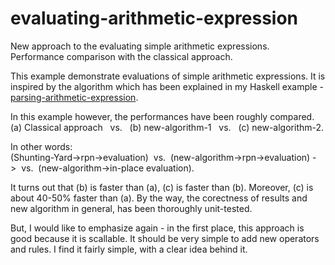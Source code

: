 # evaluating-arithmetic-expression
New approach to the evaluating simple arithmetic expressions. Performance comparison with the classical approach.

This example demonstrate evaluations of simple arithmetic expressions. It is inspired by the algorithm which has been explained in my Haskell example - <a href="https://github.com/sasamil/parsing-arithmetic-expression">parsing-arithmetic-expression</a>. 

In this example however, the performances have been roughly compared.<br>(a) Classical approach&nbsp;&nbsp;&nbsp;vs.&nbsp;&nbsp;&nbsp;(b) new-algorithm-1&nbsp;&nbsp;&nbsp;vs.&nbsp;&nbsp;&nbsp;(c) new-algorithm-2.

In other words:<br>(Shunting-Yard->rpn->evaluation)&nbsp;&nbsp;vs.&nbsp;&nbsp;(new-algorithm->rpn->evaluation) ->&nbsp;&nbsp;vs.&nbsp;&nbsp;(new-algorithm->in-place evaluation). 

It turns out that (b) is faster than (a), (c) is faster than (b). Moreover, (c) is about 40-50% faster than (a). By the way, the corectness of results and new algorithm in general, has been thoroughly unit-tested.

But, I would like to emphasize again - in the first place, this approach is good because it is scallable. It should be very simple to add new operators and rules. I find it fairly simple, with a clear idea behind it.
